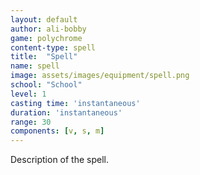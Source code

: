 ```yaml
---
layout: default
author: ali-bobby
game: polychrome
content-type: spell
title:  "Spell"
name: spell
image: assets/images/equipment/spell.png
school: "School"
level: 1
casting time: 'instantaneous'
duration: 'instantaneous'
range: 30
components: [v, s, m]
---
```


Description of the spell.